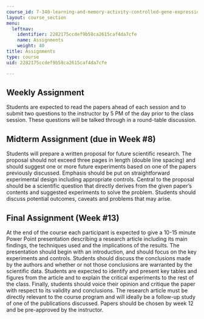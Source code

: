 ```yaml
---
course_id: 7-340-learning-and-memory-activity-controlled-gene-expression-in-the-nervous-system-fall-2009
layout: course_section
menu:
  leftnav:
    identifier: 2282175ccdef9b58ca2615caf4da7cfe
    name: Assignments
    weight: 40
title: Assignments
type: course
uid: 2282175ccdef9b58ca2615caf4da7cfe

---
```


Weekly Assignment
-----------------

Students are expected to read the papers ahead of each session and to submit two questions to the instructor by 5 PM of the day prior to the class session. These questions will be talked through in a round-table discussion.

Midterm Assignment (due in Week #8)
-----------------------------------

Students will prepare a written proposal for future scientific research. The proposal should not exceed three pages in length (double line spacing) and should suggest one or more future experiments based on one of the papers previously discussed. Emphasis should be put on straightforward experimental design including appropriate controls. Central to the proposal should be a scientific question that directly derives from the given paper’s contents and suggested experiments to solve the problem. Students should discuss potential outcomes, caveats and problems that may arise.

Final Assignment (Week #13)
---------------------------

At the end of the course each participant is expected to give a 10-15 minute Power Point presentation describing a research article including its main findings, the techniques used and the implications of the results. The presentation should begin with an introduction, and should focus on the key experiments and controls. Students should discuss the conclusions made by the authors and whether or not those conclusions are warranted by the scientific data. Students are expected to identify and present key tables and figures from the article and to explain the critical experiments to the rest of the class. Finally, students should voice their opinion and critique the paper with respect to its validity and conclusions. The research article must be directly relevant to the course program and will ideally be a follow-up study of one of the publications discussed. Papers should be chosen by week 12 and be pre-approved by the instructor.